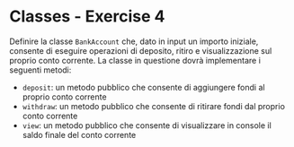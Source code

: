 # Classes - Exercise 4
Definire la classe `BankAccount` che, dato in input un importo iniziale, consente di eseguire operazioni di deposito, ritiro e visualizzazione sul proprio conto corrente. La classe in questione dovrà implementare i seguenti metodi:

* `deposit`: un metodo pubblico che consente di aggiungere fondi al proprio conto corrente
* `withdraw`: un metodo pubblico che consente di ritirare fondi dal proprio conto corrente
* `view`: un metodo pubblico che consente di visualizzare in console il saldo finale del conto corrente